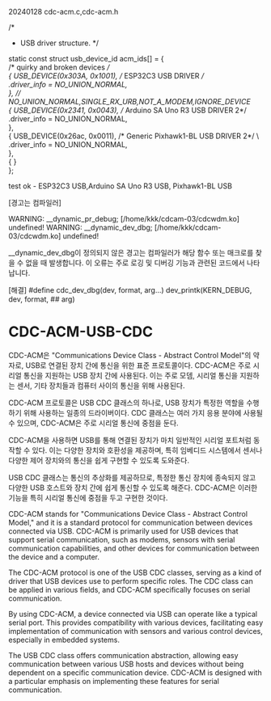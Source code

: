20240128      cdc-acm.c,cdc-acm.h  

/*
 * USB driver structure.
 */

static const struct usb_device_id acm_ids[] = { \
	/* quirky and broken devices */ \
	{ USB_DEVICE(0x303A, 0x1001), /* ESP32C3 USB DRIVER */   \
	.driver_info = NO_UNION_NORMAL, \
	},   // NO_UNION_NORMAL,SINGLE_RX_URB,NOT_A_MODEM,IGNORE_DEVICE \
	{ USB_DEVICE(0x2341, 0x0043), /* Arduino SA Uno R3 USB DRIVER 2*/   \
	.driver_info = NO_UNION_NORMAL, \
	},  \
	{ USB_DEVICE(0x26ac, 0x0011), /* Generic Pixhawk1-BL USB DRIVER 2*/ \  
	.driver_info = NO_UNION_NORMAL, \
	},  \
	{ } \
}; 

test ok - ESP32C3 USB,Arduino SA Uno R3 USB, Pixhawk1-BL USB


[경고는 컴파일러]

WARNING: __dynamic_pr_debug; [/home/kkk/cdcam-03/cdcwdm.ko] undefined!
WARNING: __dynamic_dev_dbg; [/home/kkk/cdcam-03/cdcwdm.ko] undefined!

__dynamic_dev_dbg이 정의되지 않은 경고는 컴파일러가 해당 함수 또는 매크로를 찾을 수 없을 때 발생합니다. 이 오류는 주로 로깅 및 
디버깅 기능과 관련된 코드에서 나타납니다.


[해결]
#define cdc_dev_dbg(dev, format, arg...) dev_printk(KERN_DEBUG, dev, format, ## arg)



# CDC-ACM-USB-CDC

CDC-ACM은 "Communications Device Class - Abstract Control Model"의 약자로, USB로 연결된 장치 간에 통신을 위한 표준 프로토콜이다. 
CDC-ACM은 주로 시리얼 통신을 지원하는 USB 장치 간에 사용된다. 
이는 주로 모뎀, 시리얼 통신을 지원하는 센서, 기타 장치들과 컴퓨터 사이의 통신을 위해 사용된다.

CDC-ACM 프로토콜은 USB CDC 클래스의 하나로, USB 장치가 특정한 역할을 수행하기 위해 사용하는 일종의 드라이버이다. 
CDC 클래스는 여러 가지 응용 분야에 사용될 수 있으며, CDC-ACM은 주로 시리얼 통신에 중점을 둔다.

CDC-ACM을 사용하면 USB를 통해 연결된 장치가 마치 일반적인 시리얼 포트처럼 동작할 수 있다. 이는 다양한 장치와 호환성을 제공하며, 
특히 임베디드 시스템에서 센서나 다양한 제어 장치와의 통신을 쉽게 구현할 수 있도록 도와준다.

USB CDC 클래스는 통신의 추상화를 제공하므로, 특정한 통신 장치에 종속되지 않고 다양한 USB 호스트와 장치 간에 쉽게 통신할 수 있도록 해준다. 
CDC-ACM은 이러한 기능을 특히 시리얼 통신에 중점을 두고 구현한 것이다.


CDC-ACM stands for "Communications Device Class - Abstract Control Model," and it is a standard protocol for communication 
between devices connected via USB. CDC-ACM is primarily used for USB devices that support serial communication, such as modems,
 sensors with serial communication capabilities, and other devices for communication between the device and a computer.

The CDC-ACM protocol is one of the USB CDC classes, serving as a kind of driver that USB devices use to perform specific roles. 
The CDC class can be applied in various fields, and CDC-ACM specifically focuses on serial communication.

By using CDC-ACM, a device connected via USB can operate like a typical serial port. This provides compatibility with various devices, 
facilitating easy implementation of communication with sensors and various control devices, especially in embedded systems.

The USB CDC class offers communication abstraction, allowing easy communication between various USB hosts and devices without
 being dependent on a specific communication device. CDC-ACM is designed with a particular emphasis on implementing these 
 features for serial communication.



 
